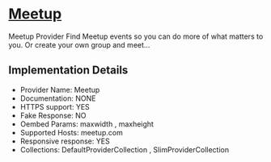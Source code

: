 # [Meetup](https://meetup.com/)

Meetup Provider
Find Meetup events so you can do more of what matters to
you. Or create your own group and meet...

## Implementation Details

- Provider
Name: Meetup
- Documentation: NONE
- HTTPS support: YES
- Fake Response: NO
- Oembed Params: maxwidth , maxheight
- Supported Hosts: meetup.com
- Responsive response: YES
- Collections: DefaultProviderCollection , SlimProviderCollection


